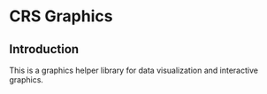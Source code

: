 # CRS Graphics

## Introduction

This is a graphics helper library for data visualization and interactive graphics.
